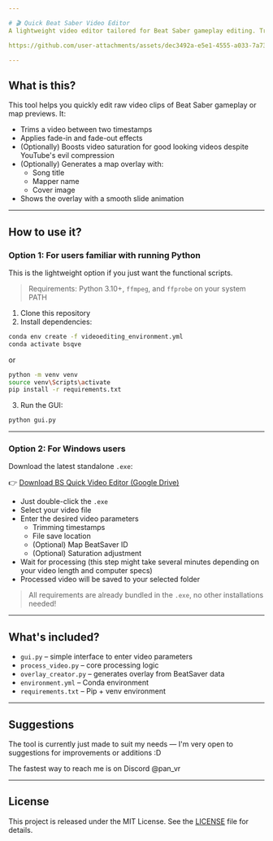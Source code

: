 ```yaml
---

# 🎬 Quick Beat Saber Video Editor
A lightweight video editor tailored for Beat Saber gameplay editing. Trim videos, apply transitions, boost saturation, and overlay BeatSaver metadata.

https://github.com/user-attachments/assets/dec3492a-e5e1-4555-a033-7a73ccf7668e

---
```


## What is this?

This tool helps you quickly edit raw video clips of Beat Saber gameplay or map previews. It:

- Trims a video between two timestamps
- Applies fade-in and fade-out effects
- (Optionally) Boosts video saturation for good looking videos despite YouTube's evil compression
- (Optionally) Generates a map overlay with:
  - Song title
  - Mapper name
  - Cover image
-  Shows the overlay with a smooth slide animation

---

## How to use it?

### Option 1: For users familiar with running Python
This is the lightweight option if you just want the functional scripts.

> Requirements: Python 3.10+, `ffmpeg`, and `ffprobe` on your system PATH

1. Clone this repository
2. Install dependencies:

```bash (conda users)
conda env create -f videoediting_environment.yml
conda activate bsqve
```
or
```bash (pip + venv)
python -m venv venv
source venv\Scripts\activate
pip install -r requirements.txt
```

3. Run the GUI:

```bash
python gui.py
```

---

### Option 2: For Windows users

Download the latest standalone `.exe`:

👉 [Download BS Quick Video Editor (Google Drive)](https://drive.google.com/file/d/1AGSYB_mrv-r2hQGeu459t1nMWWECA_ut/view?usp=sharing)

- Just double-click the `.exe`
- Select your video file
- Enter the desired video parameters
  - Trimming timestamps
  - File save location
  - (Optional) Map BeatSaver ID
  - (Optional) Saturation adjustment
- Wait for processing (this step might take several minutes depending on your video length and computer specs)
- Processed video will be saved to your selected folder

> All requirements are already bundled in the `.exe`, no other installations needed!

---

## What's included?

- `gui.py` – simple interface to enter video parameters
- `process_video.py` – core processing logic
- `overlay_creator.py` – generates overlay from BeatSaver data
- `environment.yml` – Conda environment
- `requirements.txt` – Pip + venv environment

---

## Suggestions
The tool is currently just made to suit my needs — I'm very open to suggestions for improvements or additions :D

The fastest way to reach me is on Discord @pan_vr

---

## License

This project is released under the MIT License. See the [LICENSE](LICENSE) file for details.
